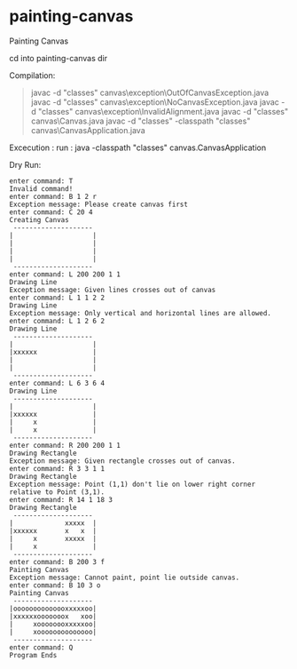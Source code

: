 # painting-canvas
Painting Canvas

cd into painting-canvas dir

Compilation:
>javac -d "classes" canvas\exception\OutOfCanvasException.java
>javac -d "classes" canvas\exception\NoCanvasException.java
>javac -d "classes" canvas\exception\InvalidAlignment.java
>javac -d "classes" canvas\Canvas.java
>javac -d "classes" -classpath "classes" canvas\CanvasApplication.java

Excecution : 
run : java -classpath "classes" canvas.CanvasApplication

Dry Run:
```
enter command: T
Invalid command!
enter command: B 1 2 r
Exception message: Please create canvas first
enter command: C 20 4
Creating Canvas
 --------------------
|                    |
|                    |
|                    |
|                    |
 --------------------
enter command: L 200 200 1 1
Drawing Line
Exception message: Given lines crosses out of canvas
enter command: L 1 1 2 2
Drawing Line
Exception message: Only vertical and horizontal lines are allowed.
enter command: L 1 2 6 2
Drawing Line
 --------------------
|                    |
|xxxxxx              |
|                    |
|                    |
 --------------------
enter command: L 6 3 6 4
Drawing Line
 --------------------
|                    |
|xxxxxx              |
|     x              |
|     x              |
 --------------------
enter command: R 200 200 1 1
Drawing Rectangle
Exception message: Given rectangle crosses out of canvas.
enter command: R 3 3 1 1
Drawing Rectangle
Exception message: Point (1,1) don't lie on lower right corner relative to Point (3,1).
enter command: R 14 1 18 3
Drawing Rectangle
 --------------------
|             xxxxx  |
|xxxxxx       x   x  |
|     x       xxxxx  |
|     x              |
 --------------------
enter command: B 200 3 f
Painting Canvas
Exception message: Cannot paint, point lie outside canvas.
enter command: B 10 3 o
Painting Canvas
 --------------------
|oooooooooooooxxxxxoo|
|xxxxxxooooooox   xoo|
|     xoooooooxxxxxoo|
|     xoooooooooooooo|
 --------------------
enter command: Q
Program Ends
```

